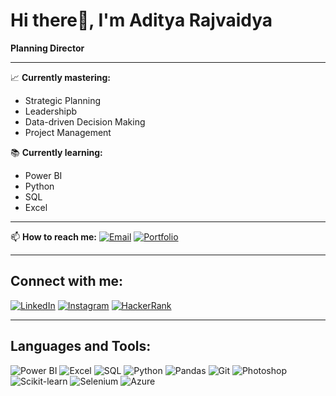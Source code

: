 # Hi there👋, I'm Aditya Rajvaidya
**Planning Director**

---

📈 **Currently mastering:** 
- Strategic Planning
- Leadershipb
- Data-driven Decision Making
- Project Management

📚 **Currently learning:**
- Power BI
- Python
- SQL
- Excel

---

📫 **How to reach me:**
[![Email](https://img.shields.io/badge/Email-D14836?style=for-the-badge&logo=gmail&logoColor=white)](mailto:adityarajvaidya58@gmail.com)
[![Portfolio](https://img.shields.io/badge/Portfolio-000000?style=for-the-badge&logo=codebasics&logoColor=white)](https://codebasics.io/portfolio/Aditya-Rajvaidya)

---

## Connect with me:
[![LinkedIn](https://img.shields.io/badge/LinkedIn-0077B5?style=for-the-badge&logo=linkedin&logoColor=white)](https://www.linkedin.com/in/aditya-rajvaidya-b13886205/)
[![Instagram](https://img.shields.io/badge/Instagram-E4405F?style=for-the-badge&logo=instagram&logoColor=white)](https://www.instagram.com/_a_d__d_y/)
[![HackerRank](https://img.shields.io/badge/HackerRank-2EC866?style=for-the-badge&logo=hackerrank&logoColor=white)](https://www.hackerrank.com/dashboard)

---

## Languages and Tools:
![Power BI](https://img.shields.io/badge/Power_BI-F2C811?style=for-the-badge&logo=powerbi&logoColor=black)
![Excel](https://img.shields.io/badge/Microsoft_Excel-217346?style=for-the-badge&logo=microsoft-excel&logoColor=white)
![SQL](https://img.shields.io/badge/SQL-4479A1?style=for-the-badge&logo=sql&logoColor=white)
![Python](https://img.shields.io/badge/Python-3776AB?style=for-the-badge&logo=python&logoColor=white)
![Pandas](https://img.shields.io/badge/Pandas-150458?style=for-the-badge&logo=pandas&logoColor=white)
![Git](https://img.shields.io/badge/Git-F05032?style=for-the-badge&logo=git&logoColor=white)
![Photoshop](https://img.shields.io/badge/Adobe_Photoshop-31A8FF?style=for-the-badge&logo=adobe-photoshop&logoColor=white)
![Scikit-learn](https://img.shields.io/badge/Scikit--learn-F7931E?style=for-the-badge&logo=scikit-learn&logoColor=white)
![Selenium](https://img.shields.io/badge/Selenium-43B02A?style=for-the-badge&logo=selenium&logoColor=white)
![Azure](https://img.shields.io/badge/Microsoft_Azure-0078D4?style=for-the-badge&logo=microsoft-azure&logoColor=white)
